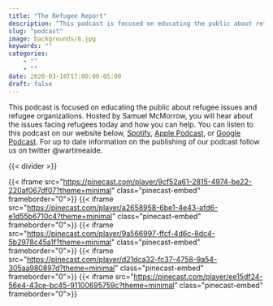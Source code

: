 ```yaml
---
title: "The Refugee Report"
description: "This podcast is focused on educating the public about refugee issues and refugee organizations."
slug: "podcast"
image: backgrounds/8.jpg
keywords: ""
categories: 
    - ""
    - ""
date: 2020-03-18T17:00:00-05:00
draft: false
---
```


This podcast is focused on educating the public about refugee issues and refugee organizations. Hosted by Samuel McMorrow, you will hear about the issues facing refugees today and how you can help. You can listen to this podcast on our website below, [Spotify](https://open.spotify.com/show/2tyrhVAUv06daJI8X4mGfA), [Apple Podcast](https://podcasts.apple.com/us/podcast/the-refugee-report/id1522715443), or [Google Podcast](https://podcasts.google.com/feed/aHR0cHM6Ly9waW5lY2FzdC5jb20vZmVlZC9zZWVraW5nLXJlZnVnZS1wb2RjYXN0). For up to date information on the publishing of our podcast follow us on twitter @wartimeaide.

{{< divider >}}

{{< iframe src="https://pinecast.com/player/9cf52a61-2815-4974-be22-220af067df07?theme=minimal" class="pinecast-embed" frameborder="0">}}
{{< iframe src="https://pinecast.com/player/a2658958-6be1-4e43-afd6-e1d55b6710c4?theme=minimal" class="pinecast-embed" frameborder="0">}}
{{< iframe src="https://pinecast.com/player/9a566997-ffcf-4d6c-8dc4-5b2978c45a1f?theme=minimal" class="pinecast-embed" frameborder="0">}}
{{< iframe src="https://pinecast.com/player/d21dca32-fc37-4758-9a54-305aa980897d?theme=minimal" class="pinecast-embed" frameborder="0">}}
{{< iframe src="https://pinecast.com/player/ee15df24-56e4-43ce-bc45-91100695759c?theme=minimal" class="pinecast-embed" frameborder="0">}}